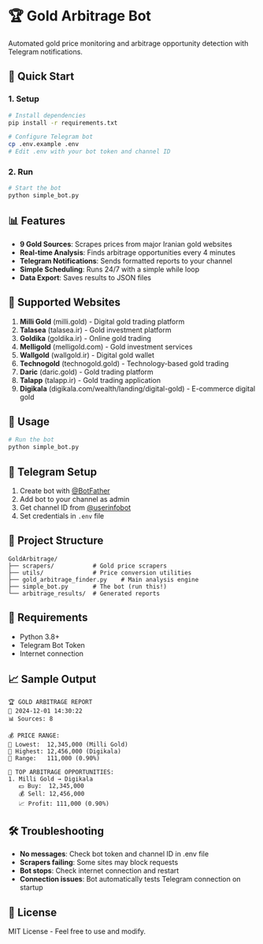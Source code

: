 # 🏆 Gold Arbitrage Bot

Automated gold price monitoring and arbitrage opportunity detection with Telegram notifications.

## 🚀 Quick Start

### 1. Setup
```bash
# Install dependencies
pip install -r requirements.txt

# Configure Telegram bot
cp .env.example .env
# Edit .env with your bot token and channel ID
```

### 2. Run
```bash
# Start the bot
python simple_bot.py
```

## 📊 Features

- **9 Gold Sources**: Scrapes prices from major Iranian gold websites
- **Real-time Analysis**: Finds arbitrage opportunities every 4 minutes
- **Telegram Notifications**: Sends formatted reports to your channel
- **Simple Scheduling**: Runs 24/7 with a simple while loop
- **Data Export**: Saves results to JSON files

## 🏪 Supported Websites

1. **Milli Gold** (milli.gold) - Digital gold trading platform
2. **Talasea** (talasea.ir) - Gold investment platform
3. **Goldika** (goldika.ir) - Online gold trading
4. **Melligold** (melligold.com) - Gold investment services
5. **Wallgold** (wallgold.ir) - Digital gold wallet
6. **Technogold** (technogold.gold) - Technology-based gold trading
7. **Daric** (daric.gold) - Gold trading platform
8. **Talapp** (talapp.ir) - Gold trading application
9. **Digikala** (digikala.com/wealth/landing/digital-gold) - E-commerce digital gold

## 🎯 Usage

```bash
# Run the bot
python simple_bot.py
```

## 📱 Telegram Setup

1. Create bot with [@BotFather](https://t.me/botfather)
2. Add bot to your channel as admin
3. Get channel ID from [@userinfobot](https://t.me/userinfobot)
4. Set credentials in `.env` file

## 📁 Project Structure

```
GoldArbitrage/
├── scrapers/           # Gold price scrapers
├── utils/              # Price conversion utilities
├── gold_arbitrage_finder.py    # Main analysis engine
├── simple_bot.py       # The bot (run this!)
└── arbitrage_results/  # Generated reports
```

## 🔧 Requirements

- Python 3.8+
- Telegram Bot Token
- Internet connection

## 📈 Sample Output

```
🏆 GOLD ARBITRAGE REPORT
📅 2024-12-01 14:30:22
📊 Sources: 8

💰 PRICE RANGE:
🔻 Lowest:  12,345,000 (Milli Gold)
🔺 Highest: 12,456,000 (Digikala)
📏 Range:   111,000 (0.90%)

🎯 TOP ARBITRAGE OPPORTUNITIES:
1. Milli Gold → Digikala
   💵 Buy:  12,345,000
   💰 Sell: 12,456,000
   📈 Profit: 111,000 (0.90%)
```

## 🛠️ Troubleshooting

- **No messages**: Check bot token and channel ID in .env file
- **Scrapers failing**: Some sites may block requests
- **Bot stops**: Check internet connection and restart
- **Connection issues**: Bot automatically tests Telegram connection on startup

## 📄 License

MIT License - Feel free to use and modify.